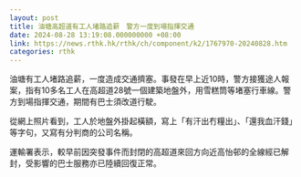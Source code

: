 ```yaml
---
layout: post
title: 油塘高超道有工人堵路追薪　警方一度到場指揮交通
date: 2024-08-28 13:19:08.000000000 +08:00
link: https://news.rthk.hk/rthk/ch/component/k2/1767970-20240828.htm
categories: rthk
---
```


油塘有工人堵路追薪，一度造成交通擠塞。事發在早上近10時，警方接獲途人報案，指有10多名工人在高超道28號一個建築地盤外，用雪糕筒等堵塞行車線。警方到場指揮交通，期間有巴士須改道行駛。

從網上照片看到，工人於地盤外掛起橫額，寫上「有汗出冇糧出」、「還我血汗錢」等字句，又寫有分判商的公司名稱。

運輸署表示，較早前因突發事件而封閉的高超道來回方向近高怡邨的全線經已解封，受影響的巴士服務亦已陸續回復正常。
